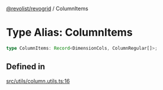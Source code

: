 [@revolist/revogrid](README.md) / ColumnItems

# Type Alias: ColumnItems

```ts
type ColumnItems: Record<DimensionCols, ColumnRegular[]>;
```

## Defined in

[src/utils/column.utils.ts:16](https://github.com/revolist/revogrid/blob/97bf2134af01be0f2e3e5ac6768e7a2e7070a947/src/utils/column.utils.ts#L16)
